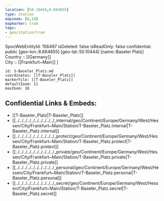 ```yaml
---
location: [50.10444,8.664855] 
type: Station 
mapzoom: [8,18] 
mapmarker: tram 
tags:
- geo/station/tram
---
```

SpocWebEntityId: 156497
isDeleted: false
isReadOnly: false
confidential: public
[geo-lon::8.664855] 
[geo-lat::50.10444] 
[name::Baseler Platz] 
Country :: [[Germany]]  
City :: [[Frankfurt~Main]] ] 


```leaflet
id: S-Baseler_Platz.md
coordinates: [[T-Baseler_Platz]] 
markerFile: [[T-Baseler_Platz]] 
defaultZoom: 11 
maxZoom: 18
```


## Confidential Links & Embeds: 
- [[T-Baseler_Platz|T-Baseler_Platz]] 
- [[../../../../../../../../../../_internal/geo/Continent/Europe/Germany/West/Hessen/City/Frankfurt~Main/Station/T-Baseler_Platz.internal|T-Baseler_Platz.internal]] 
- [[../../../../../../../../../../_protect/geo/Continent/Europe/Germany/West/Hessen/City/Frankfurt~Main/Station/T-Baseler_Platz.protect|T-Baseler_Platz.protect]] 
- [[../../../../../../../../../../_private/geo/Continent/Europe/Germany/West/Hessen/City/Frankfurt~Main/Station/T-Baseler_Platz.private|T-Baseler_Platz.private]] 
- [[../../../../../../../../../../_personal/geo/Continent/Europe/Germany/West/Hessen/City/Frankfurt~Main/Station/T-Baseler_Platz.personal|T-Baseler_Platz.personal]] 
- [[../../../../../../../../../../_secret/geo/Continent/Europe/Germany/West/Hessen/City/Frankfurt~Main/Station/T-Baseler_Platz.secret|T-Baseler_Platz.secret]] 
